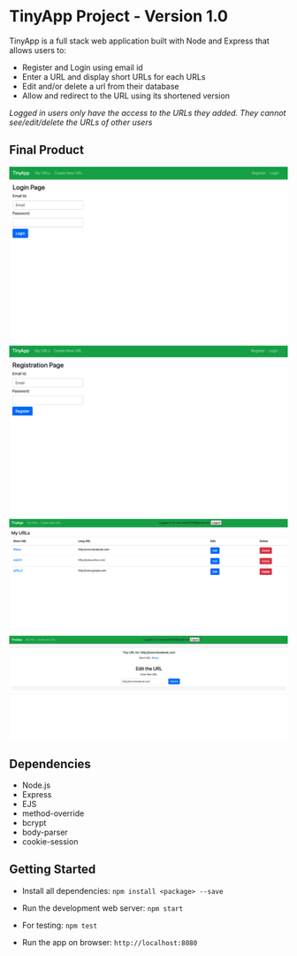 # TinyApp Project - Version 1.0

TinyApp is a full stack web application built with Node and Express that allows users to:


- Register and Login using email id 
- Enter a URL and display short URLs for each URLs
- Edit and/or delete a url from their database
- Allow and redirect to the URL using its shortened version 

*Logged in users only have the access to the URLs they added. They cannot see/edit/delete the URLs of other users*

## Final Product

!["Login Page"](docs/urls-login.png)
!["Registration Page"](docs/urls-register.png)
!["My URLs list"](docs/urls-index.png)
!["URL show/edit"](docs/url-show.png)


## Dependencies

- Node.js
- Express
- EJS
- method-override
- bcrypt
- body-parser
- cookie-session

## Getting Started

- Install all dependencies:
```npm install <package> --save```

- Run the development web server:
`npm start`

- For testing:
`npm test`

- Run the app on browser:
`http://localhost:8080`
